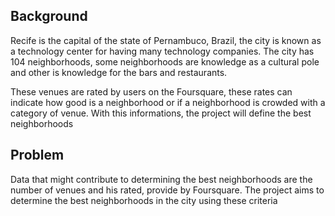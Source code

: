
## Background
Recife is the capital of the state of Pernambuco, Brazil, the city is known as a technology center for having many technology companies.
The city has 104 neighborhoods, some neighborhoods are knowledge as a cultural pole and other is knowledge for the bars and restaurants.

These venues are rated by users on the Foursquare, these rates can indicate how good is a neighborhood or if a neighborhood is crowded with a category of venue.
With this informations, the project will define the best neighborhoods

## Problem
Data that might contribute to determining the best neighborhoods are the number of venues and his rated, provide by Foursquare.  The project aims to determine the best neighborhoods in the city using these criteria
